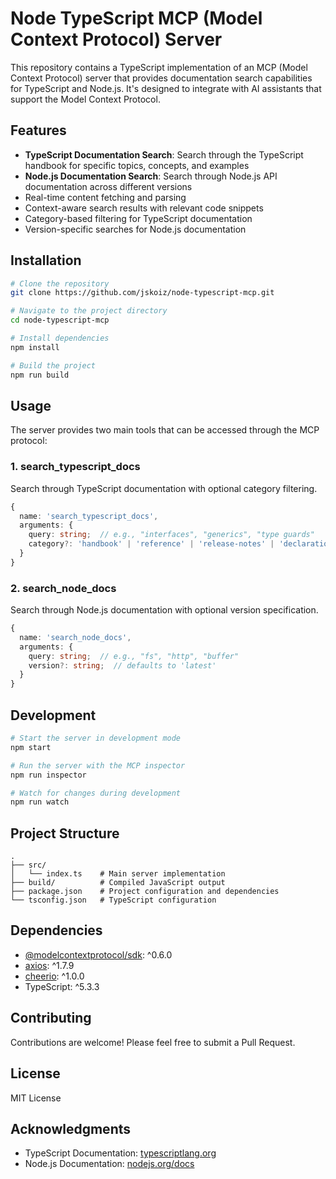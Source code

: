 # Node TypeScript MCP (Model Context Protocol) Server

This repository contains a TypeScript implementation of an MCP (Model Context Protocol) server that provides documentation search capabilities for TypeScript and Node.js. It's designed to integrate with AI assistants that support the Model Context Protocol.

## Features

- **TypeScript Documentation Search**: Search through the TypeScript handbook for specific topics, concepts, and examples
- **Node.js Documentation Search**: Search through Node.js API documentation across different versions
- Real-time content fetching and parsing
- Context-aware search results with relevant code snippets
- Category-based filtering for TypeScript documentation
- Version-specific searches for Node.js documentation

## Installation

```bash
# Clone the repository
git clone https://github.com/jskoiz/node-typescript-mcp.git

# Navigate to the project directory
cd node-typescript-mcp

# Install dependencies
npm install

# Build the project
npm run build
```

## Usage

The server provides two main tools that can be accessed through the MCP protocol:

### 1. search_typescript_docs

Search through TypeScript documentation with optional category filtering.

```typescript
{
  name: 'search_typescript_docs',
  arguments: {
    query: string;  // e.g., "interfaces", "generics", "type guards"
    category?: 'handbook' | 'reference' | 'release-notes' | 'declaration-files' | 'javascript'
  }
}
```

### 2. search_node_docs

Search through Node.js documentation with optional version specification.

```typescript
{
  name: 'search_node_docs',
  arguments: {
    query: string;  // e.g., "fs", "http", "buffer"
    version?: string;  // defaults to 'latest'
  }
}
```

## Development

```bash
# Start the server in development mode
npm start

# Run the server with the MCP inspector
npm run inspector

# Watch for changes during development
npm run watch
```

## Project Structure

```
.
├── src/
│   └── index.ts    # Main server implementation
├── build/          # Compiled JavaScript output
├── package.json    # Project configuration and dependencies
└── tsconfig.json   # TypeScript configuration
```

## Dependencies

- [@modelcontextprotocol/sdk](https://github.com/ModelContext/protocol): ^0.6.0
- [axios](https://github.com/axios/axios): ^1.7.9
- [cheerio](https://github.com/cheeriojs/cheerio): ^1.0.0
- TypeScript: ^5.3.3

## Contributing

Contributions are welcome! Please feel free to submit a Pull Request.

## License

MIT License

## Acknowledgments

- TypeScript Documentation: [typescriptlang.org](https://www.typescriptlang.org/docs/)
- Node.js Documentation: [nodejs.org/docs](https://nodejs.org/docs/)

